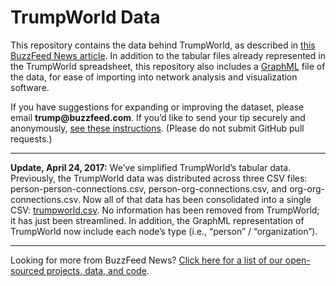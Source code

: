 # TrumpWorld Data

This repository contains the data behind TrumpWorld, as described in [this BuzzFeed News article](https://www.buzzfeed.com/johntemplon/help-us-map-trumpworld). In addition to the tabular files already represented in the TrumpWorld spreadsheet, this repository also includes a [GraphML](http://graphml.graphdrawing.org/) file of the data, for ease of importing into network analysis and visualization software.

If you have suggestions for expanding or improving the dataset, please email __trump@buzzfeed.com__. If you’d like to send your tip securely and anonymously, [see these instructions](https://tips.buzzfeed.com/). (Please do not submit GitHub pull requests.)

---

__Update, April 24, 2017:__ We’ve simplified TrumpWorld’s tabular data. Previously, the TrumpWorld data was distributed across three CSV files: person-person-connections.csv, person-org-connections.csv, and org-org-connections.csv. Now all of that data has been consolidated into a single CSV: [trumpworld.csv](data/trumpworld.csv). No information has been removed from TrumpWorld; it has just been streamlined. In addition, the GraphML representation of TrumpWorld now include each node’s type (i.e., “person” / “organization”).

---

Looking for more from BuzzFeed News? [Click here for a list of our open-sourced projects, data, and code](https://github.com/BuzzFeedNews/everything).
